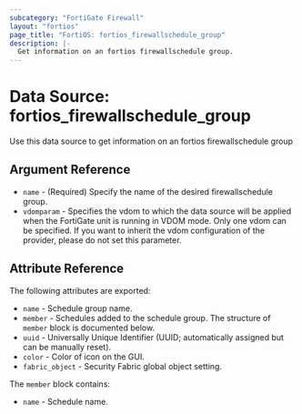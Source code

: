 ```yaml
---
subcategory: "FortiGate Firewall"
layout: "fortios"
page_title: "FortiOS: fortios_firewallschedule_group"
description: |-
  Get information on an fortios firewallschedule group.
---
```


# Data Source: fortios_firewallschedule_group
Use this data source to get information on an fortios firewallschedule group

## Argument Reference

* `name` - (Required) Specify the name of the desired firewallschedule group.
* `vdomparam` - Specifies the vdom to which the data source will be applied when the FortiGate unit is running in VDOM mode. Only one vdom can be specified. If you want to inherit the vdom configuration of the provider, please do not set this parameter.


## Attribute Reference

The following attributes are exported:

* `name` - Schedule group name.
* `member` - Schedules added to the schedule group. The structure of `member` block is documented below.
* `uuid` - Universally Unique Identifier (UUID; automatically assigned but can be manually reset).
* `color` - Color of icon on the GUI.
* `fabric_object` - Security Fabric global object setting.

The `member` block contains:

* `name` - Schedule name.

